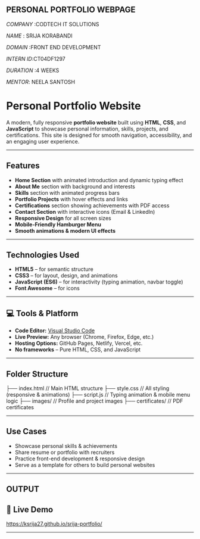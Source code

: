 ##  PERSONAL PORTFOLIO WEBPAGE

*COMPANY* :CODTECH IT SOLUTIONS

*NAME* : SRIJA KORABANDI

*DOMAIN* :FRONT END DEVELOPMENT

*INTERN ID*:CT04DF1297

*DURATION* :4 WEEKS

*MENTOR*: NEELA SANTOSH

# Personal Portfolio Website

A modern, fully responsive **portfolio website** built using **HTML**, **CSS**, and **JavaScript** to showcase personal information, skills, projects, and certifications. This site is designed for smooth navigation, accessibility, and an engaging user experience.

---

##  Features

-  **Home Section** with animated introduction and dynamic typing effect  
-  **About Me** section with background and interests  
-  **Skills** section with animated progress bars  
-  **Portfolio Projects** with hover effects and links  
-  **Certifications** section showing achievements with PDF access  
-  **Contact Section** with interactive icons (Email & LinkedIn)  
-  **Responsive Design** for all screen sizes  
-  **Mobile-Friendly Hamburger Menu**  
-  **Smooth animations & modern UI effects**

---

## Technologies Used

- **HTML5** – for semantic structure  
- **CSS3** – for layout, design, and animations  
- **JavaScript (ES6)** – for interactivity (typing animation, navbar toggle)  
- **Font Awesome** – for icons  

---

## 💻 Tools & Platform

- **Code Editor:** [Visual Studio Code](https://code.visualstudio.com/)  
- **Live Preview:** Any browser (Chrome, Firefox, Edge, etc.)  
- **Hosting Options:** GitHub Pages, Netlify, Vercel, etc.  
- **No frameworks** – Pure HTML, CSS, and JavaScript  

---

##  Folder Structure
├── index.html // Main HTML structure
├── style.css // All styling (responsive & animations)
├── script.js // Typing animation & mobile menu logic
├── images/ // Profile and project images
├── certificates/ // PDF certificates


---

##  Use Cases

- Showcase personal skills & achievements  
- Share resume or portfolio with recruiters  
- Practice front-end development & responsive design  
- Serve as a template for others to build personal websites

---

## OUTPUT


## 🔗 Live Demo

https://ksrija27.github.io/srija-portfolio/

---




